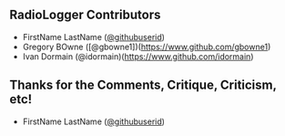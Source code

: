 ## RadioLogger Contributors

* FirstName LastName ([@githubuserid](https://github.com/githubuserid))
* Gregory BOwne ([@gbowne1])(https://www.github.com/gbowne1)
* Ivan Dormain (@idormain)(https://www.github.com/idormain)

## Thanks for the Comments, Critique, Criticism, etc!

* FirstName LastName ([@githubuserid](https://github.com/[githubuserid]))
